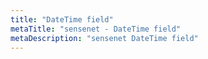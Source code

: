 ```yaml
---
title: "DateTime field"
metaTitle: "sensenet - DateTime field"
metaDescription: "sensenet DateTime field"
---
```

